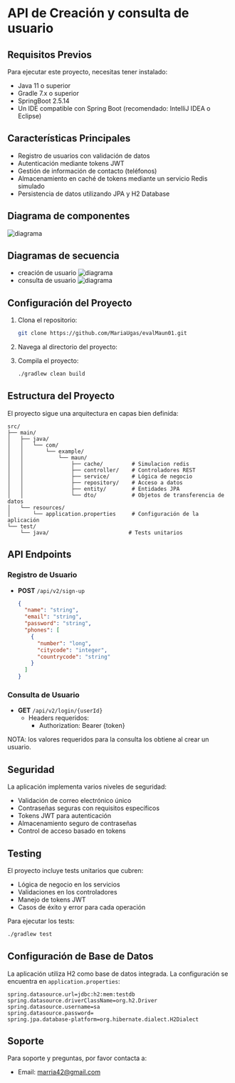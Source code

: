 # API de Creación y consulta de usuario
## Requisitos Previos

Para ejecutar este proyecto, necesitas tener instalado:

- Java 11 o superior
- Gradle 7.x o superior
- SpringBoot 2.5.14
- Un IDE compatible con Spring Boot (recomendado: IntelliJ IDEA o Eclipse)

## Características Principales

- Registro de usuarios con validación de datos 
- Autenticación mediante tokens JWT
- Gestión de información de contacto (teléfonos)
- Almacenamiento en caché de tokens mediante un servicio Redis simulado
- Persistencia de datos utilizando JPA y H2 Database

## Diagrama de componentes
![diagrama](image/diagramaComponentes.png "diagrama de componentes")
## Diagramas de secuencia
- creación de usuario
![diagrama](image/diagramaSecuencia_creacion.png "diagrama de secuencia - creación de usuario")
- consulta de usuario
![diagrama](image/diagramaSecuencia_consulta.png "diagrama de componentes")

## Configuración del Proyecto

1. Clona el repositorio:
   ```bash
   git clone https://github.com/MariaUgas/evalMaun01.git
   ```

2. Navega al directorio del proyecto:

3. Compila el proyecto:
   ```bash
   ./gradlew clean build
   ```

## Estructura del Proyecto

El proyecto sigue una arquitectura en capas bien definida:

```
src/
├── main/
│   ├── java/
│   │   └── com/
│   │       └── example/
│   │           └── maun/
│   │               ├── cache/         # Simulacion redis
│   │               ├── controller/    # Controladores REST
│   │               ├── service/       # Lógica de negocio
│   │               ├── repository/    # Acceso a datos
│   │               ├── entity/        # Entidades JPA
│   │               └── dto/           # Objetos de transferencia de datos
│   └── resources/
│       └── application.properties     # Configuración de la aplicación
└── test/
    └── java/                         # Tests unitarios
```

## API Endpoints

### Registro de Usuario
- **POST** `/api/v2/sign-up`
  ```json
  {
    "name": "string",
    "email": "string",
    "password": "string",
    "phones": [
      {
        "number": "long",
        "citycode": "integer",
        "countrycode": "string"
      }
    ]
  }
  ```

### Consulta de Usuario
- **GET** `/api/v2/login/{userId}`
   - Headers requeridos:
      - Authorization: Bearer {token}
 
 NOTA: los valores requeridos para la consulta los obtiene al crear un usuario.

## Seguridad

La aplicación implementa varios niveles de seguridad:

- Validación de correo electrónico único
- Contraseñas seguras con requisitos específicos
- Tokens JWT para autenticación
- Almacenamiento seguro de contraseñas
- Control de acceso basado en tokens

## Testing

El proyecto incluye tests unitarios que cubren:

- Lógica de negocio en los servicios
- Validaciones en los controladores
- Manejo de tokens JWT
- Casos de éxito y error para cada operación

Para ejecutar los tests:
```bash
./gradlew test
```

## Configuración de Base de Datos

La aplicación utiliza H2 como base de datos integrada. La configuración se encuentra en `application.properties`:

```properties
spring.datasource.url=jdbc:h2:mem:testdb
spring.datasource.driverClassName=org.h2.Driver
spring.datasource.username=sa
spring.datasource.password=
spring.jpa.database-platform=org.hibernate.dialect.H2Dialect
```
## Soporte

Para soporte y preguntas, por favor contacta a:
- Email: marria42@gmail.com
